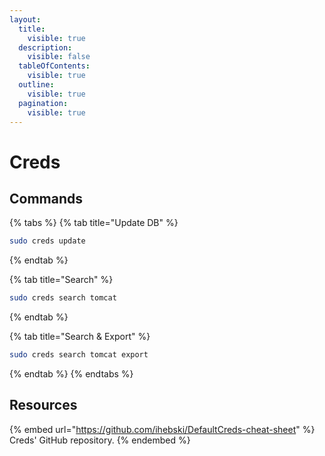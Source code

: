 ```yaml
---
layout:
  title:
    visible: true
  description:
    visible: false
  tableOfContents:
    visible: true
  outline:
    visible: true
  pagination:
    visible: true
---
```


# Creds

## Commands

{% tabs %}
{% tab title="Update DB" %}
```bash
sudo creds update
```
{% endtab %}

{% tab title="Search" %}
```bash
sudo creds search tomcat
```
{% endtab %}

{% tab title="Search & Export" %}
```bash
sudo creds search tomcat export
```
{% endtab %}
{% endtabs %}

## Resources

{% embed url="https://github.com/ihebski/DefaultCreds-cheat-sheet" %}
Creds' GitHub repository.
{% endembed %}
